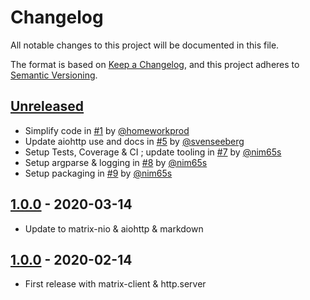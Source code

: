 # Changelog
All notable changes to this project will be documented in this file.

The format is based on [Keep a Changelog](https://keepachangelog.com/en/1.0.0/),
and this project adheres to [Semantic Versioning](https://semver.org/spec/v2.0.0.html).

## [Unreleased]

- Simplify code
  in [#1](https://github.com/nim65s/matrix-webhook/pull/1)
  by [@homeworkprod](https://github.com/homeworkprod)
- Update aiohttp use and docs
  in [#5](https://github.com/nim65s/matrix-webhook/pull/5)
  by [@svenseeberg](https://github.com/svenseeberg)
- Setup Tests, Coverage & CI ; update tooling
  in [#7](https://github.com/nim65s/matrix-webhook/pull/7)
  by [@nim65s](https://github.com/nim65s)
- Setup argparse & logging
  in [#8](https://github.com/nim65s/matrix-webhook/pull/8)
  by [@nim65s](https://github.com/nim65s)
- Setup packaging
  in [#9](https://github.com/nim65s/matrix-webhook/pull/9)
  by [@nim65s](https://github.com/nim65s)

## [1.0.0] - 2020-03-14
- Update to matrix-nio & aiohttp & markdown

## [1.0.0] - 2020-02-14
- First release with matrix-client & http.server

[Unreleased]: https://github.com/nim65s/matrix-webhook/compare/v2.0.0...devel
[2.0.0]: https://github.com/nim65s/matrix-webhook/compare/v1.0.0...v2.0.0
[1.0.0]: https://github.com/nim65s/matrix-webhook/releases/tag/v1.0.0
